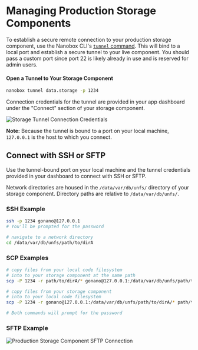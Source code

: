 # Managing Production Storage Components

To establish a secure remote connection to your production storage component, use the Nanobox CLI's [`tunnel` command](https://docs.nanobox.io/cli/tunnel/). This will bind to a local port and establish a secure tunnel to your live component. You should pass a custom port since port 22 is likely already in use and is reserved for admin users.

#### Open a Tunnel to Your Storage Component
```bash
nanobox tunnel data.storage -p 1234
```

Connection credentials for the tunnel are provided in your app dashboard under the "Connect" section of your storage component.

![Storage Tunnel Connection Credentials](/assets/storage/tunnel-creds.png)

**Note:** Because the tunnel is bound to a port on your local machine, `127.0.0.1` is the host to which you connect.

## Connect with SSH or SFTP
Use the tunnel-bound port on your local machine and the tunnel credentials provided in your dashboard to connect with SSH or SFTP.

Network directories are housed in the `/data/var/db/unfs/` directory of your storage component. Directory paths are relative to `/data/var/db/unfs/`.

### SSH Example
```bash
ssh -p 1234 gonano@127.0.0.1
# You'll be prompted for the password

# navigate to a network directory
cd /data/var/db/unfs/path/to/dirA
```

### SCP Examples
```bash
# copy files from your local code filesystem
# into to your storage component at the same path
scp -P 1234 -r path/to/dirA/* gonano@127.0.0.1:/data/var/db/unfs/path/to/dirA

# copy files from your storage component
# into to your local code filesystem
scp -P 1234 -r gonano@127.0.0.1:/data/var/db/unfs/path/to/dirA/* path/to/dirA

# Both commands will prompt for the password
```

### SFTP Example
![Production Storage Component SFTP Connection](/assets/storage/storage-sftp-prod.png)

